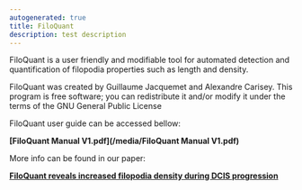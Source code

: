 ```yaml
---
autogenerated: true
title: FiloQuant
description: test description
---
```


FiloQuant is a user friendly and modifiable tool for automated detection and quantification of filopodia properties such as length and density.

FiloQuant was created by Guillaume Jacquemet and Alexandre Carisey. This program is free software; you can redistribute it and/or modify it under the terms of the GNU General Public License

FiloQuant user guide can be accessed bellow:

**[FiloQuant Manual V1.pdf](/media/FiloQuant Manual V1.pdf)**

More info can be found in our paper:

[**FiloQuant reveals increased filopodia density during DCIS progression**](http://biorxiv.org/content/early/2017/04/06/125047)
